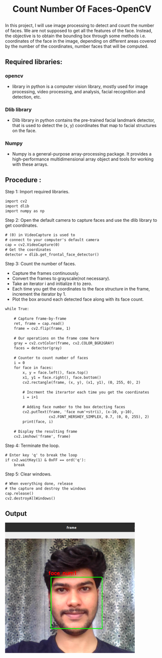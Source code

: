 

<h1><p align="center">  Count Number Of Faces-OpenCV  <p/></h1>

In this project, I will use image processing to detect and count the number of faces. We are not supposed to get all the features of the face. Instead, the objective is to obtain the bounding box through some methods i.e. coordinates of the face in the image, depending on different areas covered by the number of the coordinates, number faces that will be computed.


## Required libraries:
### opencv 
- library in python is a computer vision library, mostly used for image processing, video processing, and analysis, facial recognition and detection, etc.
### Dlib library 
- Dlib library in python contains the pre-trained facial landmark detector, that is used to detect the (x, y) coordinates that map to facial structures on the face.
### Numpy 
- Numpy is a general-purpose array-processing package. It provides a high-performance multidimensional array object and tools for working with these arrays.

## Procedure : 
Step 1: Import required libraries. 
```
import cv2
import dlib
import numpy as np
```

Step 2: Open the default camera to capture faces and use the dlib library to get coordinates.
```
# (0) in VideoCapture is used to
# connect to your computer's default camera
cap = cv2.VideoCapture(0)
# Get the coordinates
detector = dlib.get_frontal_face_detector()

```

Step 3: Count the number of faces.
 - Capture the frames continuously.
 - Convert the frames to grayscale(not necessary).
 - Take an iterator i and initialize it to zero.
 - Each time you get the coordinates to the face structure in the frame, increment the iterator by 1.
 - Plot the box around each detected face along with its face count.
```
while True:

	# Capture frame-by-frame
	ret, frame = cap.read()
	frame = cv2.flip(frame, 1)

	# Our operations on the frame come here
	gray = cv2.cvtColor(frame, cv2.COLOR_BGR2GRAY)
	faces = detector(gray)

	# Counter to count number of faces
	i = 0
	for face in faces:
		x, y = face.left(), face.top()
		x1, y1 = face.right(), face.bottom()
		cv2.rectangle(frame, (x, y), (x1, y1), (0, 255, 0), 2)

		# Incrment the iterartor each time you get the coordinates
		i = i+1

		# Adding face number to the box detecting faces
		cv2.putText(frame, 'face num'+str(i), (x-10, y-10),
					cv2.FONT_HERSHEY_SIMPLEX, 0.7, (0, 0, 255), 2)
		print(face, i)

	# Display the resulting frame
	cv2.imshow('frame', frame)
```

Step 4: Terminate the loop.
``` 
# Enter key 'q' to break the loop
if cv2.waitKey(1) & 0xFF == ord('q'):
	break
```
Step 5: Clear windows.
```
# When everything done, release
# the capture and destroy the windows
cap.release()
cv2.destroyAllWindows()
```



## Output 

  
  <img src="https://github.com/akrish4/CountNumberOfFaces-OpenCV/blob/main/image/image1.png" width="425"/>  
